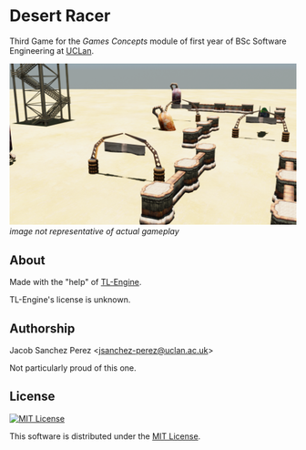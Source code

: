 # Desert Racer

Third Game for the *Games Concepts* module of first year of BSc Software Engineering at [UCLan][uclan].

![](images/game.png)
*image not representative of actual gameplay*



## About

Made with the "help" of [TL-Engine][tlengine].

TL-Engine's license is unknown.



## Authorship

Jacob Sanchez Perez \<jsanchez-perez@uclan.ac.uk>

Not particularly proud of this one.



## License

[![MIT License][license-badge]][license]


This software is distributed under the [MIT License][license].


[uclan]: https://uclan.ac.uk

[license]: LICENSE "MIT License"

[license-badge]: https://img.shields.io/github/license/jacobszpz/DesertRacer
[tlengine]: https://www.mantasbuzelis.dev/resources/tl_engine/downloads.html

 

